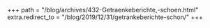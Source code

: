 +++
path = "/blog/archives/432-Getraenkeberichte,-schoen.html"
extra.redirect_to = "/blog/2019/12/31/getrankeberichte-schon/"
+++
